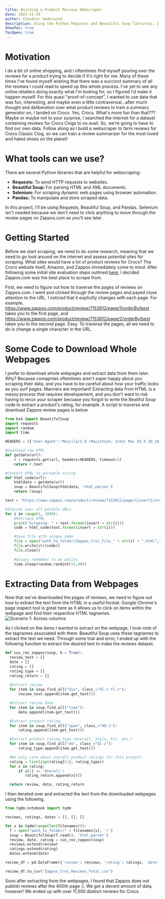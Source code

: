 ```yaml
---
title: Building a Product Reviews Webscraper
date: 2023-11-20
author: Chandler Underwood
description: Using the Python Requests and Beautiful Soup libraries, I construct a webscraper that can farm product reviews off of Zappos.com.
ShowToc: true
TocOpen: true
---
```


# Motivation
I do a bit of online shopping, and I oftentimes find myself pouring over the reviews for a product trying to decide if it's right for me. Many of these times I've found myself wishing that there was a succinct summary of all the reviews I could read to speed up this whole process. I've yet to see any online retailers doing exactly what I'm looking for, so I figured I'd make it happen myself. For this quasi "proof-of-concept", I wanted to use data that was fun, interesting, and maybe even a little contraversial...after much thought and deliberation over what product reviews to train a summary generator on, I landed on Crocs. Yes, Crocs. What's more fun than that??? Maybe or maybe not to your surprise, I searched the internet for a dataset containing reviews for Crocs Clogs to no avail. So, we're going to have to find our own data. Follow along as I build a webscraper to farm reviews for Crocs Classic Clog, so we can train a review summarizer for the most loved and hated shoes on the planet! 

# What tools can we use? 
There are several Python libraries that are helpful for webscraping:
- **Requests:** To send HTTP requests to websites.
- **Beautiful Soup:** For parsing HTML and XML documents.
- **Selenium:** For scraping dynamic web pages using browser automation.
- **Pandas:** To manipulate and store scraped data.

In this project, I'll be using Requests, Beautiful Soup, and Pandas. Selenium isn't needed because we don't need to click anything to move through the review pages on Zappos.com as you'll see later.  

# Getting Started
Before we start scraping, we need to do some research, meaning that we need to go look around on the internet and assess potential sites for scraping. What sites would have a lot of product reviews for Crocs? The Crocs website itself, Amazon, and Zappos immediately come to mind. After following some initial site evaluation steps outlined [here](https://towardsdatascience.com/web-scraping-basics-82f8b5acd45c#:~:text=You%20can%20look%20at%20the,you%20to%20scrape%20the%20website.), I decided Zappos.com was the best place to scrape from. 

First, we need to figure out how to traverse the pages of reviews on Zappos.com. I went and clicked through the review pages and payed close attention to the URL. I noticed that it explicitly changes with each page. For example, https://www.zappos.com/product/review/7153812/page/1/orderBy/best takes you to the first page, and https://www.zappos.com/product/review/7153812/page/2/orderBy/best takes you to the second page. Easy. To traverse the pages, all we need to do is change a single character in the URL. 

# Some Code to Download Whole Webpages
I prefer to download whole webpages and extract data from them later. Why? Because comapnies oftentimes aren't super happy about you scraping their data, and you have to be carefull about how your traffic looks as you surf pages. Manners are important! Extracting data from HTML is a messy process that requires developement, and you don't want to risk having to rerun your scraper becuase you forgot to write the Beatiful Soup code to extract a product's rating, for example. A script to traverse and download Zappos review pages is below.

```python
from bs4 import BeautifulSoup
import requests
import random
import time

HEADERS = ({'User-Agent':'Mozilla/5.0 (Macintosh; Intel Mac OS X 10_10_3) AppleWebKit/537.36 (KHTML, like Gecko) Chrome/54.0.2840.71 Safari/537.36', 'From': 'chandler_underwood@yahoo.com'})

#Download raw HTML
def getdata(url):
	r = requests.get(url, headers=HEADERS, timeout=5)
	return r.text

#Convert HTML to parsable string
def html_code(url):
	htmldata = getdata(url)
	soup = BeautifulSoup(htmldata, 'html.parser')
	return (soup)

text = "https://www.zappos.com/product/review/7153812/page/{insert}/orderBy/best"

#Iterate over all posible URLs
for i in range(1, 1000):
    #Retrieve HTML
	print("Scraping: " + text.format(insert = str(i)))
	code = html_code(text.format(insert = str(i)))

    #Save file with unique name
	file = open("path_to_folder/Zappos_Croc_File_" + str(i) + ".html","w")
	file.write(str(code))
	file.close()
  
    #Always remember to be polite
	time.sleep(random.randint(15,40))
```

# Extracting Data from Webpages
Now that we've downloaded the pages of reviews, we need to figure out how to extract the text from the HTML in a useful format. Google Chrome's page inspect tool is great here as it allows us to click on items within the webpage and find their respective HTML tagnames. 
![Scenario 1: Across columns](/Zappos_Insp.PNG)

As I clicked on the items I wanted to extract on the webpage, I took note of the tagnames associated with them. Beautiful Soup uses these tagnames to extract the text we need. Through some trial and error, I ended up with the following function to extract the desired text to make the reviews dataset. 

```python 
def cus_rev_zappos(soup, b = True):
  review_text = []
  date = []
  rating = []
  rating_type = []
  rating_return = []
  
  #Extract reivew
  for item in soup.find_all("div", class_="Xl-z Yl-z"):
      review_text.append(item.get_text())

  #Extract review date
  for item in soup.find_all("time"):
      date.append(item.get_text())

  #Extract product rating
  for item in soup.find_all("span", class_="HQ-z"):
      rating.append(item.get_text())

  #Extract product rating type (Overall, Style, Fit, etc.)
  for item in soup.find_all("em", class_="Ql-z"):
      rating_type.append(item.get_text())

  #We only care about overall product ratings for this project
  rating = list(zip(rating[5:], rating_type))
  for x in rating:
      if x[1] == 'Overall':
         rating_return.append(x[0])

  return review, date, rating_return
  ```

I then iterated over and extracted the text from the downloaded webpages using the following.  

```python 
from tqdm.notebook import tqdm

reviews, ratings, dates = [], [], []

for x in tqdm(range(len(filenames))):
  f = open("path_to_folder/" + filenames[x], 'r')
  soup = BeautifulSoup(f.read(), 'html.parser')
  review, date, rating = cus_rev_zappos(soup)
  reviews.extend(review)
  ratings.extend(rating)
  dates.extend(date)

review_df = pd.DataFrame({'review': reviews, 'rating': ratings, 'date': date})

review_df.to_csv("Zappos_Croc_Reviews_Total.csv")
```

Soon after extracting from the webpages, I found that Zappos does not publish reviews after the 400th page :(. We got a decent amount of data, however! We ended up with over 11,500 distinct reviews for Crocs.